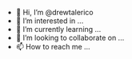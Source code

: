- 👋 Hi, I’m @drewtalerico
- 👀 I’m interested in ...
- 🌱 I’m currently learning ...
- 💞️ I’m looking to collaborate on ...
- 📫 How to reach me ...

<!---
drewtalerico/drewtalerico is a ✨ special ✨ repository because its `README.md` (this file) appears on your GitHub profile.
You can click the Preview link to take a look at your changes.
--->
